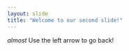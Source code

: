 ```yaml
---
layout: slide
title: "Welcome to our second slide!"
---
```

*almost*
Use the left arrow to go back!
